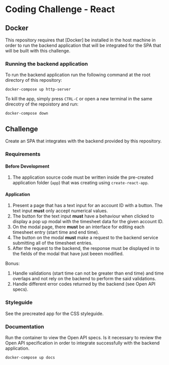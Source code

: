 # Coding Challenge - React

## Docker
This repository requires that [Docker] be installed in the host machine in order
to run the backend application that will be integrated for the SPA that will
be built with this challenge.

### Running the backend application
To run the backend application run the following command at the root directory
of this repository:

```
docker-compose up http-server
```

To kill the app, simply press `CTRL-C` or open a new terminal in the same
direcotry of the repoistory and run:

```
docker-compose down
```

## Challenge

Create an SPA that integrates with the backend provided by this repository.

### Requirements

#### Before Development

1. The application source code must be written inside the pre-created
   application folder (`app`) that was creating using `create-react-app`.

#### Application

1. Present a page that has a text input for an account ID with a button. The
   text input __must__ only accept numerical values.
2. The button for the text input __must__ have a behaviour when clicked to display
   a pop up modal with the timesheet data for the given account ID.
3. On the modal page, there __must__ be an interface for editing each timesheet
   entry (start time and end time).
4. The button on the modal __must__ make a request to the backend service
   submitting all of the timesheet entries.
5. After the request to the backend, the response must be displayed in to the
   fields of the modal that have just beeen modified.

Bonus:

1. Handle validations (start time can not be greater than end time) and time
   overlaps and not rely on the backend to perform the said validations.
2. Handle different error codes returned by the backend (see Open API specs).

### Styleguide

See the precreated app for the CSS styleguide.

### Documentation

Run the container to view the Open API specs. Is it necessary to review the
Open API specification in order to integrate successfully with the backend
application.

```
docker-compose up docs
```
